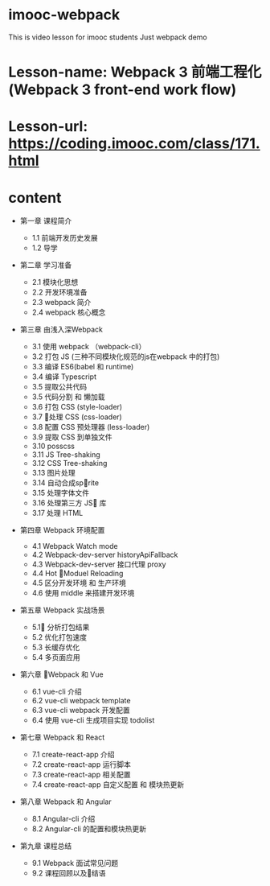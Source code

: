 # imooc-webpack

This is video lesson for imooc students
Just webpack demo

# Lesson-name: Webpack 3 前端工程化(Webpack 3 front-end work flow)
# Lesson-url: https://coding.imooc.com/class/171.html
# content

* 第一章 课程简介
    * 1.1 前端开发历史发展
    * 1.2 导学

* 第二章 学习准备
    * 2.1 模块化思想
    * 2.2 开发环境准备
    * 2.3 webpack 简介
    * 2.4 webpack 核心概念

* 第三章 由浅入深Webpack
    * 3.1 使用 webpack （webpack-cli）
    * 3.2 打包 JS (三种不同模块化规范的js在webpack 中的打包)
    * 3.3 编译 ES6(babel 和 runtime)
    * 3.4 编译 Typescript
    * 3.5 提取公共代码
    * 3.5 代码分割 和 懒加载
    * 3.6 打包 CSS (style-loader)
    * 3.7 处理 CSS (css-loader)
    * 3.8 配置 CSS 预处理器 (less-loader)
    * 3.9 提取 CSS 到单独文件
    * 3.10 posscss
    * 3.11 JS Tree-shaking
    * 3.12 CSS Tree-shaking
    * 3.13 图片处理
    * 3.14 自动合成sprite
    * 3.15 处理字体文件
    * 3.16 处理第三方 JS 库
    * 3.17 处理 HTML 

* 第四章 Webpack 环境配置
    * 4.1 Webpack Watch mode
    * 4.2 Webpack-dev-server historyApiFallback
    * 4.3 Webpack-dev-server 接口代理 proxy
    * 4.4 Hot Moduel Reloading
    * 4.5 区分开发环境 和 生产环境
    * 4.6 使用 middle 来搭建开发环境

* 第五章 Webpack 实战场景
    * 5.1 分析打包结果
    * 5.2 优化打包速度
    * 5.3 长缓存优化
    * 5.4 多页面应用

* 第六章 Webpack 和 Vue
    * 6.1 vue-cli 介绍
    * 6.2 vue-cli webpack template
    * 6.3 vue-cli webpack 开发配置
    * 6.4 使用 vue-cli 生成项目实现 todolist

* 第七章 Webpack 和 React
    * 7.1 create-react-app 介绍
    * 7.2 create-react-app 运行脚本
    * 7.3 create-react-app 相关配置
    * 7.4 create-react-app 自定义配置 和 模块热更新

* 第八章 Webpack 和 Angular
    * 8.1 Angular-cli 介绍
    * 8.2 Angular-cli 的配置和模块热更新

* 第九章 课程总结
    * 9.1 Webpack 面试常见问题
    * 9.2 课程回顾以及结语

